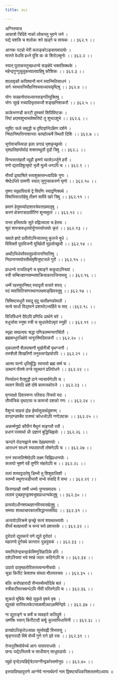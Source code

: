 ```yaml
---
title: ३६२

---
```

अग्निरुवाच  
आकाशे त्रिदिवे नाको लोकस्तु भुवने जने ।  
पद्ये यशसि च शलोकः शरे खड्गे च सायकः ।। ३६२.१ ।।  
  
आनकः पटहो भेरी कलङ्कोऽङ्कापवादयोः ।  
मारुते वेधसि व्रध्ने पुंसि कः कं शिरोऽम्बुनोः ।। ३६२.२ ।।  
  
स्यात् पुलाकस्तुच्छधान्ये सङ्क्षेपे भक्तसिक्थके ।  
महेन्द्रगुग्गुलूलूकव्यालग्राहिषु कौशिकः ।। ३६२.३ ।।  
  
शालावृकौ कपिश्वानौ मानं स्यान्मितिसाधनं ।  
सर्गः स्वभावनिर्मोक्षनिश्चयाध्यायसृष्टिषु ।। ३६२.४ ।।  
  
योगः सन्नहनोपायध्यानसङ्गतियुक्तिषु ।  
भोगः सुखे स्त्र्यादिभृतावव्जौ शङ्खनिशाकरौ ।। ३६२.५ ।।  
  
काकेभगण्डौ करटौ दुश्चर्मा शिपिविष्टकः ।  
रिष्टं क्षएमाशुभाभावेष्वरिष्टे तु शुभाऽशुभे ।। ३६२.६ ।।  
  
व्युष्टिः फले समृद्धौ च दृष्टिर्ज्ञानेऽक्षिण दर्शने ।  
निष्ठानिष्पत्तिनाशान्ताः काष्ठोत्कर्षे स्थितौ दिशि ।। ३६२.७ ।।  
  
भूगोवाचस्त्विडा इलाः प्रगाढं भृशकृच्छ्रयोः ।  
भृशप्रतिज्ञयोर्वाढं शक्तस्थूलौ दृढौ त्रिषु ।। ३६२.८ ।।  
  
विन्यस्तसंहतौ व्यूढौ कृष्णो व्यासेऽर्ज्जुने हरौ ।  
पणो द्यतादिषूत्सृष्टे भृतौ मूल्ये धनऽपि च ।। ३६२.९ ।।  
  
मौर्व्यां द्र्व्याश्रिते स्त्वशुक्तसन्ध्यादिके गुणः ।  
श्रेष्ठेऽधिपे ग्रामणीः स्यात् जुगुप्साकरुणे घृणो ।। ३६२.१० ।।  
  
तृष्णा स्पृहापिपासे द्वे विपणिः स्याद्वणिक्पथे ।  
विषाभिसरलोहेषु तीक्ष्णं क्लीवे खरे त्रिषु ।। ३६२.११ ।।  
  
प्रमाणं हेतुमर्य्यादाशास्त्रेयत्ताप्रमातृषु ।  
करणं क्षेत्रगात्रादावीरिणं शून्यमूपरं ।। ३६२.१२ ।।  
  
यन्ता हस्तिपके सूते वह्निज्वाला च हेतयः ।  
श्रुतं शास्त्रावधृतयोर्युगपर्य्याप्तयोः कृतं ।। ३६२.१३ ।।  
  
ख्याते हृष्टे प्रतीतोऽभिजातस्तु कुलजे बुधे ।  
विविक्तौ पूतविजनौ मूर्च्छितौ मूढसोच्छ्रयौ ।। ३६२.१४ ।।  
  
अर्थोऽभिधेयरैवस्तुप्रयोजननिवत्तिषु ।  
निदानागमयोस्तीर्थमृषिजुष्टजले गुरौ ।। ३६२.१५ ।।  
  
प्राधान्ये राजलिङ्गे च वृषाङ्गे ककुदाऽस्त्रियां ।  
स्त्री सम्बिज्ज्ञानसम्भाषाक्रियाकाराजिनामसु ।। ३६२.१६ ।।  
  
धर्म्मे रहस्युपनिषत् स्यादृतौ वत्सरे शरत् ।  
पदं व्यवसितित्राणस्थानलक्ष्माङ्‌घ्रिवस्तुषु ।। ३६२.१७ ।।  
  
त्रिष्विष्टमधुरौ स्वादू मृदू चातीक्ष्णकोमलौ ।  
सत्ये साधौ विद्यमाने प्रशस्तेऽभ्यर्हिते च सत् ।।३६२.१८ ।।  
  
विधिर्विधाने दैवेऽपि प्रणिधिः प्रार्थने चरे ।  
वधूर्जाया स्नुषा स्त्री च सुधालेपोऽमृतं स्नुही ।। ३६२.१९ ।।  
  
स्पृहा सम्प्रत्ययः श्रद्धा पणिडतम्मन्यगर्व्वितौ ।  
ब्रह्मबन्धुरधिक्षेपे भानूरश्मिदिवाकरौ ।। ३६२.२० ।।  
  
द्कालाणौ शैलपाषाणौ मूर्खनीचौ पृथग्जनौ ।  
तरुशैलौ शिखरिणौ तनुस्त्वग्देहयोरपि ।। ३६२.२१ ।।  
  
आत्मा यत्नो धृतिर्बुद्धिः स्वभावो ब्रह्म वर्ष्म च ।  
उत्थानं पौरुषे तन्त्रे व्युत्थानं प्रतिरोधने ।। ३६२.२२ ।।  
  
निर्य्यातनं वैरशुद्धौ दाने न्यासार्पणेऽपि च ।  
व्यसनं विपदि भ्रंशे दोषे कामजकोपजे ।। ३६२.२३ ।।  
  
मृगयाक्षो दिवास्वप्नः परिवादः स्त्रियो मदः ।  
तौर्य्यत्रिकं वृथाट्या च कामजो दशको गणः ।। ३६२.२४ ।।  
  
पैशून्यं साहसं द्रोह ईर्ष्यासूयार्थदूषणम् ।  
वाग्‌दण्डश्चैव पारुष्यं क्रोधजोऽपि गणोऽष्टकः ।। ३६२.२५ ।।  
  
अकर्म्मगुह्ये कौपीनं मैथुनं सङ्गतौ रतौ ।  
प्रधानं परमार्था धीः प्रज्ञानं बुद्धिचिह्नयोः ।। ३६२.२६ ।।  
  
क्रन्दने रोदनाह्वाने वष्म देहप्रमाणयोः ।  
आराधनं साधने स्यादवाप्तौ तोषणेऽपि च ।। ३६२.२७ ।।  
  
रत्नं स्वजातिश्रेष्ठेऽपि लक्ष्म चिह्निप्रधानयोः ।  
कलापो भूषणे वर्हे तूणीरे संहतेऽपि च ।। ३६२.२८ ।।  
  
तल्पं शय्याट्टदारेषु डिम्भौ तु शिशुवालिशौ ।  
स्तम्भौ स्थूणाजडीभावौ सभ्ये संसदि वै सभा ।। ३६२.२९ ।।  
  
किरणप्रग्र्हौ रश्मी धर्म्माः पुण्ययमादयः ।  
ललामं पुच्छपुण्ड्राश्वभूषाप्राधान्यकेतुषु ।। ३६२.३० ।।  
  
प्रत्ययोऽधीनशपथज्ञानविस्वासहेतुषु ।  
समयाः शपथाचारकालसिद्धान्तसंविदः ।। ३६२.३१ ।।  
  
अत्ययोऽतिक्रमे कृच्छ्रे सत्यं शपथतथ्ययोः ।  
वीर्य्यं बलप्रभावौ च रूप्यं रूपे प्रशस्तके ।। ३६२.३२ ।।  
  
दुरोदरो द्युतकारे पणे द्यूते दुरोदरं ।  
महारण्ये दुर्गपथे कान्तारः पुन्नपुंसकं ।। ३६२.३३ ।।  
  
यमानिलेन्द्रचन्द्रार्कविष्णुसिंहादिके हरिः ।  
दशेऽस्त्रियां भये श्वभ्रे जठरः कठिनेऽपि च ।। ३६२.३४ ।।  
  
उदारो दातृमहतोरितरस्त्वन्यनीचयोः ।  
चूडा किरीटं केशाश्च संयता मौलयस्त्रयः ।। ३६२.३५ ।।  
  
बलिः करोपहारादौ सैन्यस्थैर्य्यादिके बलं ।  
स्त्रीकटीवस्त्रबन्धेऽपि नीवी परिपणेऽपि च ।। ३६२.३६ ।।  
  
शुक्रले मूषिके श्रेष्ठे सुकृते वृषभे वृषः ।  
द्यूताक्षे सारिफलकेऽप्याकर्षोऽथाऽक्षमिन्द्रिये ।। ३६२.३७ ।।  
  
ना द्यूताङ्गे च कर्षे च व्यवहारे कलिद्रुमे ।  
उष्णीषः स्यान् किरीटादौ कर्षूः कुल्याभिधायिनी ।। ३६२.३८ ।।  
  
प्रत्यक्षेऽधिकृतेऽध्याक्षः सूर्य्यवह्नी विभावसू ।  
श्रृङ्गारादौ विषे वोर्य्ये गुणे रागे द्रवे रसः ।। ३६२.३९ ।।  
  
तेजःपुरीषयोर्वर्च्च आगः पापापराधयोः ।  
छन्दः पद्येऽभिलाषे च साधीयान् साधुवाढयोः ।।  
  
व्युहो वृन्देऽप्यहिर्वृत्रेऽप्यग्नीन्द्वर्कास्तमोनुदः ।। ३६२.४० ।।  
  
इत्तयादिमहापुराणे आग्नेये नानार्थवर्गा नाम द्विषष्ट्यधिकत्रिशततमोऽध्यायः ॥